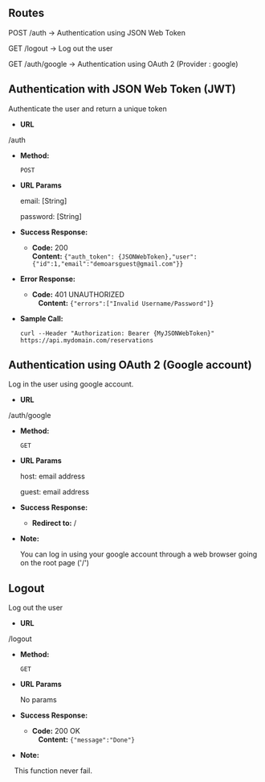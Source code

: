 ## Routes

POST  /auth -> Authentication using JSON Web Token

GET /logout -> Log out the user

GET /auth/google -> Authentication using OAuth 2 (Provider : google)


**Authentication with JSON Web Token (JWT)**
----
Authenticate the user and return a unique token
 
 * **URL**

  /auth

* **Method:**
  
  `POST`

*  **URL Params**

   email: [String]
   
   password: [String]

* **Success Response:**

  * **Code:** 200 <br />
    **Content:** `{"auth_token": {JSONWebToken},"user":{"id":1,"email":"demoarsguest@gmail.com"}}`
 
* **Error Response:**

  * **Code:** 401 UNAUTHORIZED <br />
    **Content:** `{"errors":["Invalid Username/Password"]}`

* **Sample Call:**

    `curl --Header "Authorization: Bearer {MyJSONWebToken}" https://api.mydomain.com/reservations `
 
 **Authentication using OAuth 2 (Google account)**
----
 Log in the user using google account.
 
 * **URL**

  /auth/google

* **Method:**
  
  `GET`

*  **URL Params**

   host: email address

   guest: email address

* **Success Response:**

  * **Redirect to:** / <br />

* **Note:**

  You can log in using your google account through a web browser going on the root page ('/')

 **Logout**
----
 Log out the user
 
 * **URL**

  /logout

* **Method:**
  
  `GET`

*  **URL Params**

   No params

* **Success Response:**

  * **Code:** 200 OK <br />
    **Content:** `{"message":"Done"}`

* **Note:**

    This function never fail.
    
